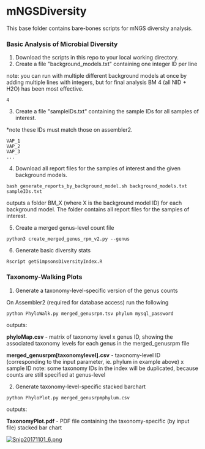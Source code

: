 # mNGSDiversity

This base folder contains bare-bones scripts for mNGS diversity analysis.

### Basic Analysis of Microbial Diversity

1. Download the scripts in this repo to your local working directory.
2. Create a file "background_models.txt" containing one integer ID per line 

note: you can run with multiple different background models at once by adding multiple lines with integers, but for final analysis BM 4 (all NID + H2O) has been most effective.

```
4

```

3. Create a file "sampleIDs.txt" containing the sample IDs for all samples of interest.

*note these IDs must match those on assembler2.

```
VAP_1
VAP_2
VAP_3
...

```

4. Download all report files for the samples of interest and the given background models.

```
bash generate_reports_by_background_model.sh background_models.txt sampleIDs.txt
```

outputs a folder BM_X (where X is the background model ID) for each background model. The folder contains all report files for the samples of interest.

5. Create a merged genus-level count file

```
python3 create_merged_genus_rpm_v2.py --genus
```

6. Generate basic diversity stats

```
Rscript getSimpsonsDiversityIndex.R
```


### Taxonomy-Walking Plots

1. Generate a taxonomy-level-specific version of the genus counts

On Assembler2 (required for database access) run the following

```
python PhyloWalk.py merged_genusrpm.tsv phylum mysql_password
```

outputs:

**phyloMap.csv** - matrix of taxonomy level x genus ID, showing the associated taxonomy levels for each genus in the merged_genusrpm file

**merged_genusrpm[taxonomylevel].csv** - taxonomy-level ID (corresponding to the input parameter, ie. phylum in example above) x sample ID
   note: some taxonomy IDs in the index will be duplicated, because counts are still specified at genus-level



2. Generate taxonomy-level-specific stacked barchart

```
python PhyloPlot.py merged_genusrpmphylum.csv 
```

outputs:

**TaxonomyPlot.pdf** - PDF file containing the taxonomy-specific (by input file) stacked bar chart

[![Snip20171101_6.png](https://s26.postimg.org/lwe4vqqa1/Snip20171101_6.png)](https://postimg.org/image/u1w6tweit/)

